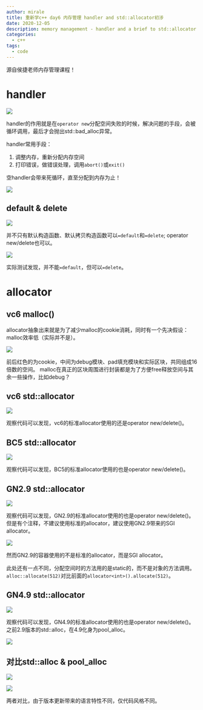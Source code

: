```yaml
---
author: mirale
title: 重新学c++ day6 内存管理 handler and std::allocator初涉
date: 2020-12-05
description: memory management - handler and a brief to std::allocator
categories:
  - c++
tags:
  - code
---
```


源自侯捷老师内存管理课程！

# handler

![](new_handler.jpg)

handler的作用就是在`operator new`分配空间失败的时候，解决问题的手段，会被循环调用，最后才会抛出std::bad_alloc异常。

handler常用手段：
1. 调整内存，重新分配内存空间
2. 打印错误，做错误处理，调用`abort()`或`exit()`

空handler会带来死循环，直至分配到内存为止！

![](new_handler_case.jpg)

## default & delete

![](default_delete.jpg)

并不只有默认构造函数、默认拷贝构造函数可以`=default`和`=delete`;
operator new/delete也可以。

![](default_delete_case.jpg)

实际测试发现，并不能`=default`，但可以`=delete`。

# allocator

## vc6 malloc()

allocator抽象出来就是为了减少malloc的cookie消耗，同时有一个先决假设：malloc效率低（实际并不是）。

![](malloc_vc6.jpg)

前后红色的为cookie，中间为debug模块、pad填充模块和实际区块，共同组成16倍数的空间。
malloc在真正的区块周围进行封装都是为了方便free释放空间与其余一些操作，比如debug？

## vc6 std::allocator

![](stdmalloc_vc6.jpg)

观察代码可以发现，vc6的标准allocator使用的还是operator new/delete()。

## BC5 std::allocator

![](stdmalloc_bc5.jpg)

观察代码可以发现，BC5的标准allocator使用的也是operator new/delete()。

## GN2.9 std::allocator

![](stdmalloc_gn2.jpg)

观察代码可以发现，GN2.9的标准allocator使用的也是operator new/delete()。
但是有个注释，不建议使用标准的allocator，建议使用GN2.9带来的SGI allocator。

![](gn2_container_allocator.jpg)

然而GN2.9的容器使用的不是标准的allocator，而是SGI allocator。

此处还有一点不同，分配空间时的方法用的是static的，而不是对象的方法调用。
`alloc::allocate(512)`对比前面的`allocator<int>().allocate(512)`。

## GN4.9 std::allocator

![](stdmalloc_gn4.jpg)

观察代码可以发现，GN4.9的标准allocator使用的也是operator new/delete()。
之前2.9版本的std::alloc，在4.9化身为pool_alloc。

![](gn4_pool_alloc.jpg)

## 对比std::alloc & pool_alloc

![](std_alloc_pool_alloc.jpg)

![](std_alloc_pool_alloc2.jpg)

两者对比，由于版本更新带来的语言特性不同，仅代码风格不同。